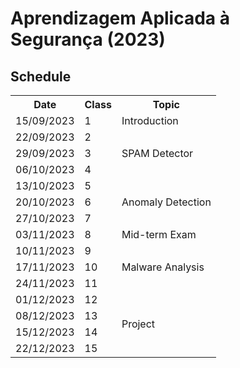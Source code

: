 # Aprendizagem Aplicada à Segurança (2023)

## Schedule

<table>
    <tr>
        <th>Date</th>
        <th>Class</th>
        <th>Topic</th>
    </tr>
    <tr>
        <td>15/09/2023</td>
        <td>1</td>
        <td>Introduction</td>
    </tr>
    <tr>
        <td>22/09/2023</td>
        <td>2</td>
        <td rowspan="3">SPAM Detector</td>
    </tr>
    <tr>
        <td>29/09/2023</td>
        <td>3</td>
    </tr>
    <tr>
        <td>06/10/2023</td>
        <td>4</td>
    </tr>
    <tr>
        <td>13/10/2023</td>
        <td>5</td>
        <td rowspan="3" >Anomaly Detection</td>
    </tr>
    <tr>
        <td>20/10/2023</td>
        <td>6</td>
    </tr>
    <tr>
        <td>27/10/2023</td>
        <td>7</td>
    </tr>
    <tr>
        <td>03/11/2023</td>
        <td>8</td>
        <td>Mid-term Exam</td>
    </tr>
    <tr>
        <td>10/11/2023</td>
        <td>9</td>
        <td rowspan="3">Malware Analysis</td>
    </tr>
    <tr>
        <td>17/11/2023</td>
        <td>10</td>
    </tr>
    <tr>
        <td>24/11/2023</td>
        <td>11</td>
    </tr>
    <tr>
        <td>01/12/2023</td>
        <td>12</td>
        <td rowspan="4">Project</td>
    </tr>
    <tr>
        <td>08/12/2023</td>
        <td>13</td>
    </tr>
    <tr>
        <td>15/12/2023</td>
        <td>14</td>
    </tr>
    <tr>
        <td>22/12/2023</td>
        <td>15</td>
    </tr>
</table>